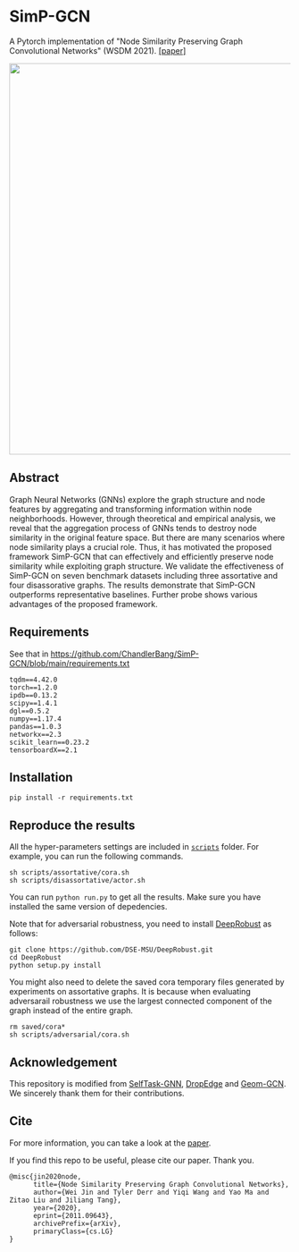 # SimP-GCN
A Pytorch implementation of "Node Similarity Preserving Graph Convolutional Networks" (WSDM 2021). [[paper]](https://arxiv.org/abs/2011.09643)

<div align=center><img src="https://github.com/ChandlerBang/SimP-GCN/blob/main/SimP-GCN.png" width="700"/></div>

## Abstract 
Graph Neural Networks (GNNs) explore the graph structure and node features by aggregating and transforming information within node neighborhoods. However, through theoretical and empirical analysis, we reveal that the aggregation process of GNNs tends to destroy node similarity in the original feature space. But there are many scenarios where node similarity plays a crucial role. Thus, it has motivated the proposed framework SimP-GCN that can effectively and efficiently preserve node similarity while exploiting graph structure. We validate the effectiveness of SimP-GCN on seven benchmark datasets including three assortative and four disassorative graphs. The results demonstrate that SimP-GCN outperforms representative baselines. Further probe shows various advantages of the proposed framework.


## Requirements
See that in https://github.com/ChandlerBang/SimP-GCN/blob/main/requirements.txt
```
tqdm==4.42.0
torch==1.2.0
ipdb==0.13.2
scipy==1.4.1
dgl==0.5.2
numpy==1.17.4
pandas==1.0.3
networkx==2.3
scikit_learn==0.23.2
tensorboardX==2.1
```

## Installation
```
pip install -r requirements.txt
```

## Reproduce the results
All the hyper-parameters settings are included in [`scripts`](https://github.com/ChandlerBang/SimP-GCN/tree/master/scripts) folder. For example, you can run the following commands.
```
sh scripts/assortative/cora.sh
sh scripts/disassortative/actor.sh
```

You can run `python run.py` to get all the results. Make sure you have installed the same version of depedencies.  

Note that for adversarial robustness, you need to install [DeepRobust](https://github.com/DSE-MSU/DeepRobust) as follows:
```
git clone https://github.com/DSE-MSU/DeepRobust.git
cd DeepRobust
python setup.py install
```
You might also need to delete the saved cora temporary files generated by experiments on assortative graphs. It is because when evaluating adversarail robustness we use the largest connected component of the graph instead of the entire graph.
```
rm saved/cora* 
sh scripts/adversarial/cora.sh
```

## Acknowledgement
This repository is modified from [SelfTask-GNN](https://github.com/ChandlerBang/SelfTask-GNN), [DropEdge](https://github.com/DropEdge/DropEdge) and [Geom-GCN](https://github.com/graphdml-uiuc-jlu/geom-gcn). We sincerely thank them for their contributions.

## Cite
For more information, you can take a look at the [paper](https://arxiv.org/abs/2011.09643).

If you find this repo to be useful, please cite our paper. Thank you.
```
@misc{jin2020node,
      title={Node Similarity Preserving Graph Convolutional Networks}, 
      author={Wei Jin and Tyler Derr and Yiqi Wang and Yao Ma and Zitao Liu and Jiliang Tang},
      year={2020},
      eprint={2011.09643},
      archivePrefix={arXiv},
      primaryClass={cs.LG}
}
```

<!--
See that in https://github.com/DSE-MSU/DeepRobust/blob/master/requirements.txt
```
matplotlib==3.1.1
numpy==1.17.1
torch==1.2.0
scipy==1.3.1
torchvision==0.4.0
texttable==1.6.2
networkx==2.4
numba==0.48.0
Pillow==7.0.0
scikit_learn==0.22.1
skimage==0.0
tensorboardX==2.0
```

## Installation
To run the code, first you need to clone DeepRobust
```
git clone https://github.com/DSE-MSU/DeepRobust.git
cd DeepRobust
python setup.py install
```

## Run the code
After installation, you can clone this repository
```
git clone https://github.com/ChandlerBang/Pro-GNN.git
cd Pro-GNN
python train.py --dataset polblogs --attack meta --ptb_rate 0.15 --epoch 1000
```

## Reproduce the results
All the hyper-parameters settings are included in [`scripts`](https://github.com/ChandlerBang/Pro-GNN/tree/master/scripts) folder. Note that same hyper-parameters are used under different perturbation for the same dataset. 

To reproduce the performance reported in the paper, you can run the bash files in folder `scripts`.
```
sh scripts/meta/cora_meta.sh
```
**IMPORTANT NOTICE** For the performance of Pubmed dataset, if you don't add the code (line 59-62 in `train.py`), the performance of GCN should be around 85 since the data splits are different from what I used in the paper. See details in https://github.com/ChandlerBang/Pro-GNN/issues/2


## Generate attack by yourself
With the help of DeepRobust, you can run the following code to generate meta attack
```
python generate_attack.py --dataset cora --ptb_rate 0.05 --seed 15
```

## Cite
For more information, you can take a look at the [paper](https://arxiv.org/abs/2005.10203) or the detailed [code](https://github.com/DSE-MSU/DeepRobust/blob/master/deeprobust/graph/defense/prognn.py) shown in DeepRobust.

If you find this repo to be useful, please cite our paper. Thank you.
```
@article{jin2020node,
  title={Graph Structure Learning for Robust Graph Neural Networks},
  author={Jin, Wei and Ma, Yao and Liu, Xiaorui and Tang, Xianfeng and Wang, Suhang and Tang, Jiliang},
  journal={arXiv preprint arXiv:2005.10203},
  year={2020}
}
```
-->

